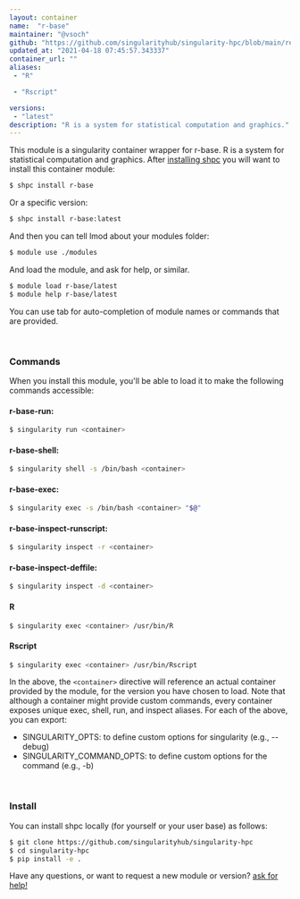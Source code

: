 ```yaml
---
layout: container
name:  "r-base"
maintainer: "@vsoch"
github: "https://github.com/singularityhub/singularity-hpc/blob/main/registry/r-base/container.yaml"
updated_at: "2021-04-18 07:45:57.343337"
container_url: ""
aliases:
 - "R"

 - "Rscript"

versions:
 - "latest"
description: "R is a system for statistical computation and graphics."
---
```


This module is a singularity container wrapper for r-base.
R is a system for statistical computation and graphics.
After [installing shpc](#install) you will want to install this container module:

```bash
$ shpc install r-base
```

Or a specific version:

```bash
$ shpc install r-base:latest
```

And then you can tell lmod about your modules folder:

```bash
$ module use ./modules
```

And load the module, and ask for help, or similar.

```bash
$ module load r-base/latest
$ module help r-base/latest
```

You can use tab for auto-completion of module names or commands that are provided.

<br>

### Commands

When you install this module, you'll be able to load it to make the following commands accessible:

#### r-base-run:

```bash
$ singularity run <container>
```

#### r-base-shell:

```bash
$ singularity shell -s /bin/bash <container>
```

#### r-base-exec:

```bash
$ singularity exec -s /bin/bash <container> "$@"
```

#### r-base-inspect-runscript:

```bash
$ singularity inspect -r <container>
```

#### r-base-inspect-deffile:

```bash
$ singularity inspect -d <container>
```


#### R
       
```bash
$ singularity exec <container> /usr/bin/R
```


#### Rscript
       
```bash
$ singularity exec <container> /usr/bin/Rscript
```



In the above, the `<container>` directive will reference an actual container provided
by the module, for the version you have chosen to load. Note that although a container
might provide custom commands, every container exposes unique exec, shell, run, and
inspect aliases. For each of the above, you can export:

 - SINGULARITY_OPTS: to define custom options for singularity (e.g., --debug)
 - SINGULARITY_COMMAND_OPTS: to define custom options for the command (e.g., -b)

<br>
  
### Install

You can install shpc locally (for yourself or your user base) as follows:

```bash
$ git clone https://github.com/singularityhub/singularity-hpc
$ cd singularity-hpc
$ pip install -e .
```

Have any questions, or want to request a new module or version? [ask for help!](https://github.com/singularityhub/singularity-hpc/issues)